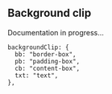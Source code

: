 ## Background clip

Documentation in progress...

```
backgroundClip: {
  bb: "border-box",
  pb: "padding-box",
  cb: "content-box",
  txt: "text",
},
```